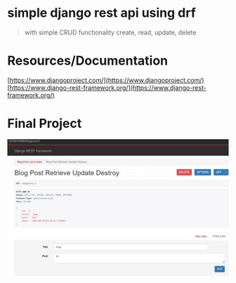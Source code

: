 # simple django rest api using drf
> with simple CRUD functionality
> create, read, update, delete

# Resources/Documentation 
  [https://www.djangoproject.com/](https://www.djangoproject.com/)
  [https://www.django-rest-framework.org/](https://www.django-rest-framework.org/)

# Final Project 
<img src="Screenshot 2024-08-20 032155.png" />
